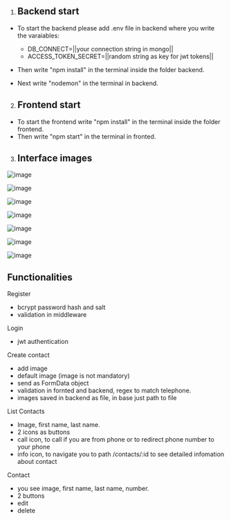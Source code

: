 1. ## Backend start
- To start the backend please add .env file in backend where you write the varaiables: 

    - DB_CONNECT=||your connection string in mongo||
    - ACCESS_TOKEN_SECRET=||random string as key for jwt tokens||
    
- Then write "npm install" in the terminal inside the folder backend.
- Next write "nodemon" in the terminal in backend.

2. ## Frontend start
- To start the frontend write "npm install" in the terminal inside the folder frontend.
- Then write "npm start" in the terminal in fronted.

3. ## Interface images

![image](https://user-images.githubusercontent.com/94305034/174592108-7747061b-77bc-4f30-89d1-57edb9f2a648.png)

![image](https://user-images.githubusercontent.com/94305034/174591938-d3d365a0-4380-40cc-b1e2-0fb213c823e8.png)

![image](https://user-images.githubusercontent.com/94305034/174591971-a58b69c0-45bd-4d3b-82ac-6d975b9460e4.png)

![image](https://user-images.githubusercontent.com/94305034/174592062-fc43e89b-026b-4c6d-94a7-2ba9540e8fa9.png)

![image](https://user-images.githubusercontent.com/94305034/174592149-ca8ae45a-18cf-40be-8d1b-c4107ed0c73d.png)

![image](https://user-images.githubusercontent.com/94305034/174592191-94740f88-e322-424a-8a88-4f8e77cf67fe.png)

![image](https://user-images.githubusercontent.com/94305034/174592248-8c46eee3-3cdd-4f6a-827c-4280e11d1901.png)

 ## Functionalities
 Register 
 
 * bcrypt password hash and salt
 * validation in middleware
 
 Login
 
 * jwt authentication
 
 Create contact

 * add image
 * default image (image is not mandatory)
 * send as FormData object
 * validation in fornted and backend, regex to match telephone.
 * images saved in backend as file, in base just path to file
 
 List Contacts 
 
 * Image, first name, last name.
 * 2 icons as buttons
 * call icon, to call if you are from phone or to redirect phone number to your phone
 * info icon, to navigate you to path /contacts/:id to see detailed infomation about contact 
 
 Contact 
 
 * you see image, first name, last name, number.
 * 2 buttons
 * edit 
 * delete
